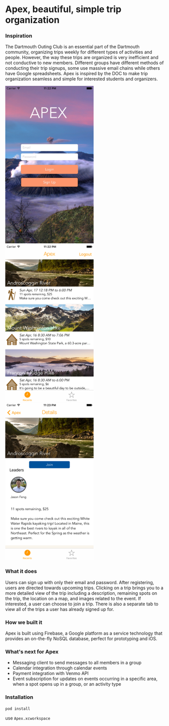 # Apex, beautiful, simple trip organization

### Inspiration
The Dartmouth Outing Club is an essential part of the Dartmouth community, organizing trips weekly for different types of activities and people. However, the way these trips are organized is very inefficient and not conductive to new members. Different groups have different methods of conducting their trip signups, some use massive email chains while others have Google spreadsheets. Apex is inspired by the DOC to make trip organization seamless and simple for interested students and organizers.

<img src="imgs/login.png" width="280" >
<img src="imgs/feed.png" width="280" >
<img src="imgs/detail.png" width="280" >

###  What it does
Users can sign up with only their email and password. After registering, users are directed towards upcoming trips. Clicking on a trip brings you to a more detailed view of the trip including a description, remaining spots on the trip, the location on a map, and images related to the event. If interested, a user can choose to join a trip. There is also a separate tab to view all of the trips a user has already signed up for.

###  How we built it
Apex is built using Firebase, a Google platform as a service technology that provides an on-the-fly NoSQL database, perfect for prototyping and iOS.

###  What's next for Apex
- Messaging client to send messages to all members in a group
- Calendar integration through calendar events
- Payment integration with Venmo API
- Event subscription for updates on events occurring in a specific area, when a spot opens up in a group, or an activity type

### Installation

`pod install`

use `Apex.xcworkspace`
